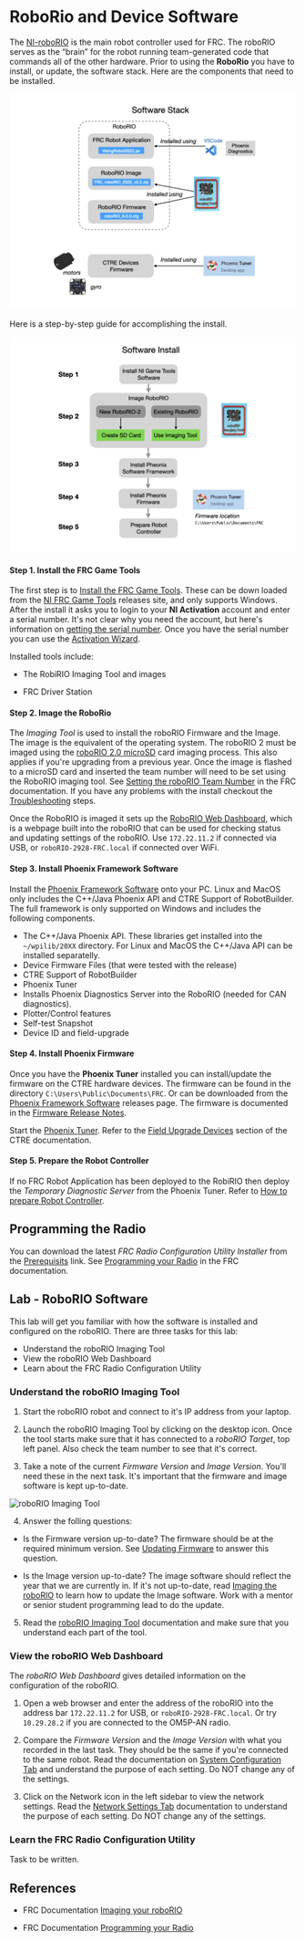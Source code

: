 # RoboRio and Device Software

The [NI-roboRIO](https://docs.wpilib.org/en/stable/docs/software/roborio-info/roborio-introduction.html#roborio-introduction) is the main robot controller used for FRC. The roboRIO serves as the “brain” for the robot running team-generated code that commands all of the other hardware.  Prior to using the **RoboRio** you have to install, or update, the software stack.  Here are the components that need to be installed.

![RoboRIO Software Stack](../images/FRCTools/FRCTools.016.jpeg)

Here is a step-by-step guide for accomplishing the install.

![After Upgrade](../images/FRCTools/FRCTools.017.jpeg)

#### Step 1. Install the FRC Game Tools
The first step is to [Install the FRC Game Tools](https://docs.wpilib.org/en/stable/docs/zero-to-robot/step-2/frc-game-tools.html).  These can be down loaded from the [NI FRC Game Tools](https://www.ni.com/en-us/support/downloads/drivers/download.frc-game-tools.html#473762) releases site, and only supports Windows.  After the install it asks you to login to your **NI Activation** account and enter a serial number.  It's not clear why you need the account, but here's information on [getting the serial number](https://knowledge.ni.com/KnowledgeArticleDetails?id=kA00Z0000019OJTSA2&l=en-US).  Once you have the serial number you can use the [Activation Wizard](https://docs.wpilib.org/en/stable/docs/zero-to-robot/step-2/labview-setup.html#ni-activation-wizard). 

Installed tools include:  

- The RobiRIO Imaging Tool and images

- FRC Driver Station

#### Step 2. Image the RoboRio
The *Imaging Tool* is used to install the roboRIO Firmware and the Image.  The image is the equivalent of the operating system.  The roboRIO 2 must be imaged using the [roboRIO 2.0 microSD](https://docs.wpilib.org/en/stable/docs/software/roborio-info/roborio2-imaging.html) card imaging process.  This also applies if you're upgrading from a previous year.  Once the image is flashed to a microSD card and inserted the team number will need to be set using the RoboRIO imaging tool. See [Setting the roboRIO Team Number](https://docs.wpilib.org/en/stable/docs/zero-to-robot/step-3/roborio2-imaging.html#setting-the-roborio-team-number) in the FRC documentation.  If you have any problems with the install checkout the [Troubleshooting](https://docs.wpilib.org/en/stable/docs/zero-to-robot/step-3/imaging-your-roborio.html#troubleshooting) steps.

 <!-- If you have the older roboRIO then all of the imaging is done from the *Imaging Tool*.  If the RoboRio has already been imaged from a previous year and already has an microSD card inserted then the Imaging Tool can be used to update the software. Open the [RoboRIO Imaging Tool](https://docs.wpilib.org/en/stable/docs/zero-to-robot/step-3/imaging-your-roborio.html#roborio-imaging-tool) and follow the instructions.   -->

Once the RoboRIO is imaged it sets up the [RoboRIO Web Dashboard](https://docs.wpilib.org/en/stable/docs/software/roborio-info/roborio-web-dashboard.html#roborio-web-dashboard), which is a webpage built into the roboRIO that can be used for checking status and updating settings of the roboRIO. Use `172.22.11.2` if connected via USB, or `roboRIO-2928-FRC.local` if connected over WiFi.

#### Step 3. Install Phoenix Framework Software

Install the [Phoenix Framework Software](https://store.ctr-electronics.com/software/) onto your PC. Linux and MacOS only includes the C++/Java Phoenix API and CTRE Support of RobotBuilder. The full framework is only supported on Windows and includes the following components. 

- The C++/Java Phoenix API.  These libraries get installed into the `~/wpilib/20XX` directory. For Linux and MacOS the C++/Java API can be installed separatelly.
- Device Firmware Files (that were tested with the release)
- CTRE Support of RobotBuilder
- Phoenix Tuner
- Installs Phoenix Diagnostics Server into the RoboRIO (needed for CAN diagnostics).
- Plotter/Control features
- Self-test Snapshot
- Device ID and field-upgrade

#### Step 4. Install Phoenix Firmware
Once you have the **Phoenix Tuner** installed you can install/update the firmware on the CTRE hardware devices.  The firmware can be found in the directory `C:\Users\Public\Documents\FRC`.  Or can be downloaded from the [Phoenix Framework Software](https://store.ctr-electronics.com/software/) releases page.  The firmware is documented in the [Firmware Release Notes](https://docs.ctre-phoenix.com/en/stable/ch22_SoftReleaseNote.html#ch22-softreleasenote).

Start the [Phoenix Tuner](https://docs.ctre-phoenix.com/en/stable/ch05_PrepWorkstation.html#frc-windows-open-phoenix-tuner). Refer to the [Field Upgrade Devices](https://docs.ctre-phoenix.com/en/stable/ch08_BringUpCAN.html#field-upgrade-devices) section of the CTRE documentation.

#### Step 5. Prepare the Robot Controller
If no FRC Robot Application has been deployed to the RobiRIO then deploy the *Temporary Diagnostic Server* from the Phoenix Tuner.  Refer to [How to prepare Robot Controller](https://docs.ctre-phoenix.com/en/stable/ch06_PrepRobot.html#how-to-prepare-robot-controller).

## Programming the Radio
You can download the latest *FRC Radio Configuration Utility Installer* from the [Prerequisits](https://docs.wpilib.org/en/stable/docs/zero-to-robot/step-3/radio-programming.html#prerequisites) link.  See [Programming your Radio](https://docs.wpilib.org/en/stable/docs/zero-to-robot/step-3/radio-programming.html) in the FRC documentation.

## Lab - RoboRIO Software
This lab will get you familiar with how the software is installed and configured on the roboRIO.  There are three tasks for this lab:

- Understand the roboRIO Imaging Tool
- View the roboRIO Web Dashboard
- Learn about the FRC Radio Configuration Utility

### Understand the roboRIO Imaging Tool
1. Start the roboRIO robot and connect to it's IP address from your laptop.

2. Launch the roboRIO Imaging Tool by clicking on the desktop icon. Once the tool starts make sure that it has connected to a *roboRIO Target*, top left panel. Also check the team number to see that it's correct.

3. Take a note of the current *Firmware Version* and *Image Version*. You'll need these in the next task. It's important that the firmware and image software is kept up-to-date. 

![roboRIO Imaging Tool](../../images/FRCroboRIO/FRCroboRIO.001.jpeg)

4. Answer the folling questions:

- Is the Firmware version up-to-date?  The firmware should be at the required minimum version. See [Updating Firmware](https://docs.wpilib.org/en/stable/docs/zero-to-robot/step-3/imaging-your-roborio.html#updating-firmware) to answer this question.

- Is the Image version up-to-date?  The image software should reflect the year that we are currently in.  If it's not up-to-date, read [Imaging the roboRIO](https://docs.wpilib.org/en/stable/docs/zero-to-robot/step-3/imaging-your-roborio.html#imaging-the-roborio) to learn how to update the Image software.  Work with a mentor or senior student programming lead to do the update.

5. Read the [roboRIO Imaging Tool](https://docs.wpilib.org/en/stable/docs/zero-to-robot/step-3/imaging-your-roborio.html#roborio-imaging-tool) documentation and make sure that you understand each part of the tool.


### View the roboRIO Web Dashboard
The *roboRIO Web Dashboard* gives detailed information on the configuration of the roboRIO. 

1. Open a web browser and enter the address of the roboRIO into the address bar `172.22.11.2` for USB, or `roboRIO-2928-FRC.local`.  Or try `10.29.28.2` if you are connected to the OM5P-AN radio.

2. Compare the *Firmware Version* and the *Image Version* with what you recorded in the last task. They should be the same if you're connected to the same robot. Read the documentation on [System Configuration Tab](https://docs.wpilib.org/en/stable/docs/software/roborio-info/roborio-web-dashboard.html#system-configuration-tab) and understand the purpose of each setting. Do NOT change any of the settings.

3. Click on the Network icon in the left sidebar to view the network settings.  Read the [Network Settings Tab](https://docs.wpilib.org/en/stable/docs/software/roborio-info/roborio-web-dashboard.html#network-configuration) documentation to understand the purpose of each setting. Do NOT change any of the settings.

### Learn the FRC Radio Configuration Utility

Task to be written.

## References
- FRC Documentation [Imaging your roboRIO](https://docs.wpilib.org/en/stable/docs/zero-to-robot/step-3/imaging-your-roborio.html)

- FRC Documentation [Programming your Radio](https://docs.wpilib.org/en/stable/docs/zero-to-robot/step-3/radio-programming.html) 
